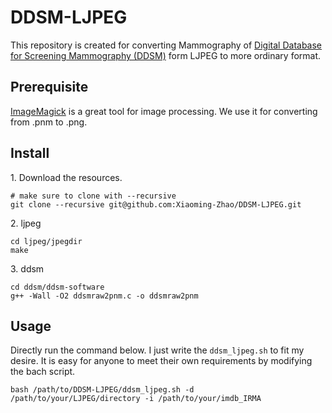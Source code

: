 # DDSM-LJPEG
This repository is created for converting Mammography of [Digital Database for Screening Mammography (DDSM)](http://marathon.csee.usf.edu/Mammography/Database.html) form LJPEG to more ordinary format.

## Prerequisite
[ImageMagick](http://www.imagemagick.org/) is a great tool for image processing. We use it for converting from .pnm to .png.


## Install
1\. Download the resources.
```
# make sure to clone with --recursive
git clone --recursive git@github.com:Xiaoming-Zhao/DDSM-LJPEG.git
```

2\. ljpeg
```
cd ljpeg/jpegdir
make
```

3\. ddsm
```
cd ddsm/ddsm-software
g++ -Wall -O2 ddsmraw2pnm.c -o ddsmraw2pnm
```

## Usage
Directly run the command below. I just write the `ddsm_ljpeg.sh` to fit my desire. It is easy for anyone to meet their own requirements by modifying the bach script.
```
bash /path/to/DDSM-LJPEG/ddsm_ljpeg.sh -d /path/to/your/LJPEG/directory -i /path/to/your/imdb_IRMA
```
